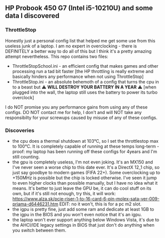 ## HP Probook 450 G7 (Intel i5-10210U) and some data I discovered

### ThrottleStop
Honestly just a personal config list that helped me get some use from this useless junk of a laptop. I am no expert in overclocking - there is DEFINITELY a better way to do all of this but I think it's a pretty amazing attempt nevertheless.
This repo contains two files:
 - ThrottleStopSchool.ini - an efficient config that makes games and other processing run a tad bit faster [the HP throttling is really extreme and basically hinders any performance when not using ThrottleStop]
 - ThrottleStop.ini - an absolute behemoth of a config that turns the cpu in to a beast but ⚠️ **WILL DESTROY YOUR BATTERY IN A YEAR** ⚠️ [when plugged into the wall, the laptop still uses the battery to power its turbo overclock]

 I do NOT promise you any performance gains from using any of these configs. DO NOT contact me for help, I don't and will NOT take any responsibilty for your screwups caused by misuse of any of these configs.

### Discoveries
 - the cpu does a thermal shutdown at 103°C, so I set the throttlestop max to 100°C. It is completely capable of running at these temps long-term - proof: my laptop has been running off these configs for 4years and I'm still counting.
 - the gpu is completely useless, I'm not even joking. It's an MX150 and I've never seen a worse chip to this date ever. It's a DirectX 12_1 chip, so just say goodbye to modern games (FIFA 22+). Some overclocking up to +150MHz is possible but the chip is locked otherwise. I've seen it jump to even higher clocks than possible manually, but I have no idea what it means. It's better to just leave the GPU be, it can do cool stuff on its own, but if it's still not enough, try this, it will work: https://www.alza.sk/pcie-riser-1-to-16-card-6-pin-molex-sata-ver-009-priama-d6446231.htm
  EDIT: no it won't, this is for a pc m2 slot.
 - the igpu is pretty fine, just add some ram and dedicate at least 1GB to the igpu in the BIOS and you won't even notice that it's an igpu.
 - the laptop won't ever support anything below Windows Vista, it's due to the AHCI/IDE legacy settings in BIOS that just don't do anything when you switch between them.
